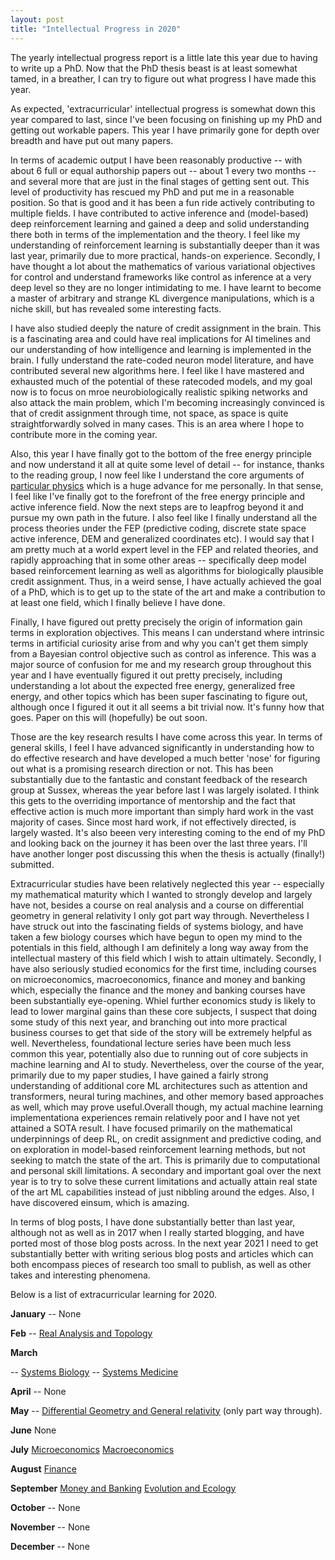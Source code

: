 ```yaml
---
layout: post
title: "Intellectual Progress in 2020"
---
```



The yearly intellectual progress report is a little late this year due to having to write up a PhD. Now that the PhD thesis beast is at least somewhat tamed, in a breather, I can try to figure out what progress I have made this year.

As expected, 'extracurricular' intellectual progress is somewhat down this year compared to last, since I've been focusing on finishing up my PhD and getting out workable papers. This year I have primarily gone for depth over breadth and have put out many papers.

In terms of academic output I have been reasonably productive -- with about 6 full or equal authorship papers out -- about 1 every two months -- and several more that are just in the final stages of getting sent out. This level of productivity has rescued my PhD and put me in a reasonable position.
So that is good and it has been a fun ride actively contributing to multiple fields. I have contributed to active inference and (model-based) deep reinforcement learning and gained a deep and solid understanding there both in terms of the implementation and the theory. I feel like my understanding of reinforcement learning is substantially deeper than it was last year, primarily due to more practical, hands-on experience. Secondly, I have thought a lot about the mathematics of various variational objectives for control and understand frameworks like control as inference at a very deep level
so they are no longer intimidating to me. I have learnt to become a master of arbitrary and strange KL divergence manipulations, which is a niche skill, but has revealed some interesting facts.

I have also studied deeply the nature of credit assignment in the brain. This is a fascinating area and could have real implications for AI timelines and our understanding of how intelligence and learning is implemented in the brain.
I fully understand the rate-coded neuron model literature, and have contributed several new algorithms here. I feel like I have mastered and exhausted much of the potential of these ratecoded models, and my goal now is to focus on mroe neurobiologically realistic spiking networks and also attack the main problem,
which I'm becoming increasingly convinced is that of credit assignment through time, not space, as space is quite straightforwardly solved in many cases. This is an area where I hope to contribute more in the coming year.

Also, this year I have finally got to the bottom of the free energy principle and now understand it all at quite some level of detail -- for instance, thanks to the reading group, I now feel like I understand the core arguments of [particular physics](https://arxiv.org/pdf/1906.10184.pdf) which is a huge advance for me personally.
In that sense, I feel like I've finally got to the forefront of the free energy principle and active inference field. Now the next steps are to leapfrog beyond it and pursue my own path in the future. I also feel like I finally understand all the process theories under the FEP (predictive coding, discrete state space active inference, DEM and generalized coordinates etc). I would say that I am pretty much at a world expert level in the FEP and related theories, and rapidly approaching that in some other areas -- specifically deep model based reinforcement learning as well as algorithms for biologically plausible credit assignment. Thus, in a weird sense, I have actually achieved the goal of a PhD, which is to get up to the state of the art and make a contribution to at least one field, which I finally believe I have done.

Finally, I have figured out pretty precisely the origin of information gain terms in exploration objectives. This means I can understand where intrinsic terms in artificial curiosity arise from and why you can't get them simply from a Bayesian control objective such as control as inference. This was a major source of confusion for me and my research group throughout this year and I have eventually figured it out pretty precisely, including understanding a lot about the expected free energy, generalized free energy, and other topics which has been super fascinating to figure out, although once I figured it out it all seems a bit trivial now. It's funny how that goes. Paper on this will (hopefully) be out soon.

Those are the key research results I have come across this year. In terms of general skills, I feel I have advanced significantly in understanding how to do effective research and have developed a much better 'nose' for figuring out what is a promising research direction or not. This has been substantially due to the fantastic and constant feedback of the research group at Sussex, whereas the year before last I was largely isolated. I think this gets to the overriding importance of mentorship and the fact that effective action is much more important than simply hard work in the vast majority of cases. Since most hard work, if not effectively directed, is largely wasted. It's also beeen very interesting coming to the end of my PhD and looking back on the journey it has been over the last three years. I'll have another longer post discussing this when the thesis is actually (finally!) submitted.

Extracurricular studies have been relatively neglected this year -- especially my mathematical maturity which I wanted to strongly develop and largely have not, besides a course on real analysis and a course on differential geometry in general relativity I only got part way through.
Nevertheless I have struck out into the fascinating fields of systems biology, and have taken a few biology courses which have begun to open my mind to the potentials in this field, although I am definitely a long way away from the intellectual mastery of this field which I wish to attain ultimately.
Secondly, I have also seriously studied economics for the first time, including courses on  microeconomics, macroeconomics, finance and money and banking which, especially the finance and the money and banking courses have been substantially eye-opening. Whiel further economics study is likely to lead to lower marginal gains than these core subjects,
I suspect that doing some study of this next year, and branching out into more practical business courses to get that side of the story will be extremely helpful as well. Nevertheless, foundational lecture series have been much less common this year, potentially also due to running out of core subjects in machine learning and AI to study.
Nevertheless, over the course of the year, primarily due to my paper studies, I have gained a fairly strong understanding of additional core ML architectures such as attention and transformers, neural turing machines, and other memory based approaches as well,
which may prove useful.Overall though, my actual machine learning implementationa experiences remain relatively poor and I have not yet attained a SOTA result. I have focused primarily on the mathematical underpinnings of deep RL, on credit assignment and predictive coding, and on exploration in model-based reinforcement learning methods,
but not seeking to match the state of the art. This is primarily due to computational and personal skill limitations. A secondary and important goal over the next year is to try to solve these current limitations and actually attain real state of the art ML capabilities instead of just nibbling around the edges.
Also, I have discovered einsum, which is amazing. 

In terms of blog posts, I have done substantially better than last year, although not as well as in 2017 when I really started blogging, and have ported most of those blog posts across. In the next year 2021 I need to get substantially better with writing serious blog posts and articles
which can both encompass pieces of research too small to publish, as well as other takes and interesting phenomena.

Below is a list of extracurricular learning for 2020.

**January** -- None

**Feb** -- [Real Analysis and Topology](https://www.youtube.com/playlist?list=PL0E754696F72137EC)

**March** 

-- [Systems Biology](https://www.youtube.com/playlist?list=PLLbr-B8cNbo6v4kc68JowzUeAYdh6gdQH)
-- [Systems Medicine](https://www.youtube.com/playlist?list=PLLbr-B8cNbo7qigzS2ZDbDVpvjX26tGJ4)

**April** -- None

**May**
-- [Differential Geometry and General relativity](https://www.youtube.com/playlist?list=PLFeEvEPtX_0S6vxxiiNPrJbLu9aK1UVC_) (only part way through).

**June** None

**July**
[Microeconomics](https://www.youtube.com/playlist?list=PLUl4u3cNGP62oJSoqb4Rf-vZMGUBe59G-)
[Macroeconomics](https://www.youtube.com/playlist?list=PLJZlW3ik4xixAhVnY0aaTrz72XCZsygEA)

**August** 
[Finance](https://www.youtube.com/playlist?list=PLUl4u3cNGP63B2lDhyKOsImI7FjCf6eDW)

**September**
[Money and Banking](https://www.youtube.com/playlist?list=PLSuwqsAnJMtwZEwkJgHZCod2xP9b7skF5)
[Evolution and Ecology](https://www.youtube.com/playlist?list=PL6299F3195349CCDA)

**October** -- None

**November** -- None

**December** -- None

